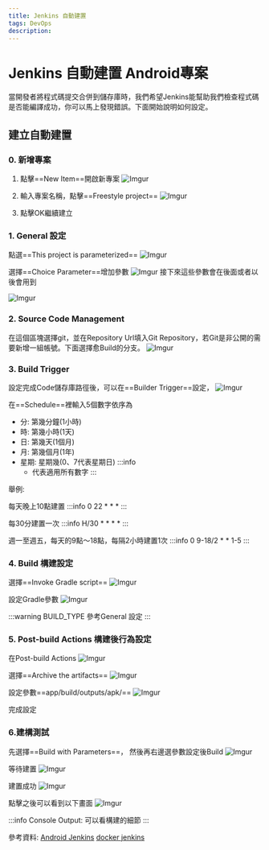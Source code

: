 ```yaml
---
title: Jenkins 自動建置
tags: DevOps
description:
---
```

# Jenkins 自動建置 Android專案
當開發者將程式碼提交合併到儲存庫時，我們希望Jenkins能幫助我們檢查程式碼是否能編譯成功，你可以馬上發現錯誤。下面開始說明如何設定。

## 建立自動建置
### 0. 新增專案
1. 點擊==New Item==開啟新專案
![Imgur](https://i.imgur.com/bQkunNf.png)

2. 輸入專案名稱，點擊==Freestyle project==
![Imgur](https://i.imgur.com/0UZoduq.png)

3. 點擊OK繼續建立

### 1. General 設定
點選==This project is parameterized==
![Imgur](https://i.imgur.com/rDVuSBm.png)

選擇==Choice Parameter==增加參數
![Imgur](https://i.imgur.com/Uu9pjM5.png)
接下來這些參數會在後面或者以後會用到

![Imgur](https://i.imgur.com/hcm5GCe.png)

### 2. Source Code Management
在這個區塊選擇git，並在Repository Url填入Git Repository，若Git是非公開的需要新增一組帳號。下面選擇愈Build的分支。
![Imgur](https://i.imgur.com/8UELiVn.png)

### 3. Build Trigger
設定完成Code儲存庫路徑後，可以在==Builder Trigger==設定，
![Imgur](https://i.imgur.com/JiTSjo4.png)

在==Schedule==裡輸入5個數字依序為
- 分: 第幾分鐘(1小時)
- 時: 第幾小時(1天)
- 日: 第幾天(1個月)
- 月: 第幾個月(1年)
- 星期: 星期幾(0、7代表星期日)
:::info
    * 代表適用所有數字
:::

舉例:

每天晚上10點建置
:::info
0 22 * * *
:::

每30分建置一次
:::info
H/30 * * * *
:::

週一至週五，每天的9點～18點，每隔2小時建置1次
:::info
0 9-18/2 * * 1-5
:::

### 4. Build 構建設定
選擇==Invoke Gradle script==
![Imgur](https://i.imgur.com/anW7yqq.png)

設定Gradle參數
![Imgur](https://i.imgur.com/8bkLpUW.png)

:::warning
BUILD_TYPE 參考General 設定
:::

### 5. Post-build Actions 構建後行為設定

在Post-build Actions
![Imgur](https://i.imgur.com/C7JFjDx.png)

選擇==Archive the artifacts==
![Imgur](https://i.imgur.com/xayduoH.png)

設定參數==app/build/outputs/apk/==
![Imgur](https://i.imgur.com/o0lRq6R.png)

完成設定

### 6.建構測試

先選擇==Build with Parameters==， 然後再右邊選參數設定後Build
![Imgur](https://i.imgur.com/1DduGBU.png)

等待建置
![Imgur](https://i.imgur.com/a3OIGHW.png)

建置成功
![Imgur](https://i.imgur.com/iUoOhIM.png)

點擊之後可以看到以下畫面
![Imgur](https://i.imgur.com/VuospuT.png)

:::info
Console Output: 可以看構建的細節
:::

參考資料:
[Android Jenkins](https://medium.com/evan-android-note/jenkins-bb11f371bcb6)
[docker jenkins](https://www.gushiciku.cn/pl/gmfI/zh-tw)